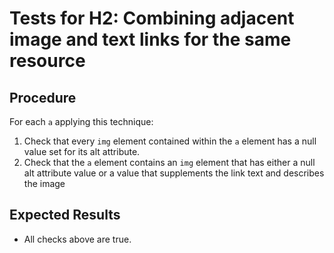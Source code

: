 # Tests for H2: Combining adjacent image and text links for the same resource

## Procedure

For each `a` applying this technique:

1. Check that every `img` element contained within the `a` element has a null value set for its alt attribute.
2. Check that the `a` element contains an `img` element that has either a null alt attribute value or a value that supplements the link text and describes the image

## Expected Results

- All checks above are true.
